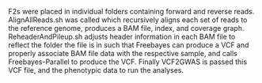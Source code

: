 F2s were placed in individual folders containing forward and reverse reads. AlignAllReads.sh was called which recursively aligns each set of reads to the reference genome,
produces a BAM file, index, and coverage graph. ReheaderAndPileup.sh adjusts header information in each BAM file to reflect the folder the file is in
such that Freebayes can produce a VCF and properly associate BAM file data with the respective sample, and calls Freebayes-Parallel to produce the VCF. Finally
VCF2GWAS is passed this VCF file, and the phenotypic data to run the analyses. 

